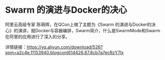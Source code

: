 # Swarm 的演进与Docker的决心
阿里云高级专家 陈萌辉，在QCon上做了主题为《Swarm 的演进与Docker的决心》的演讲，就Docker与容器编排，Swarm简介，什么是SwarmMode和Swarm在阿里的应用进行了深入的分享。

详情链接：https://yq.aliyun.com/download/526?spm=a2c4e.11153940.blogcont614426.87.8cb7a7ecRzY7lx
